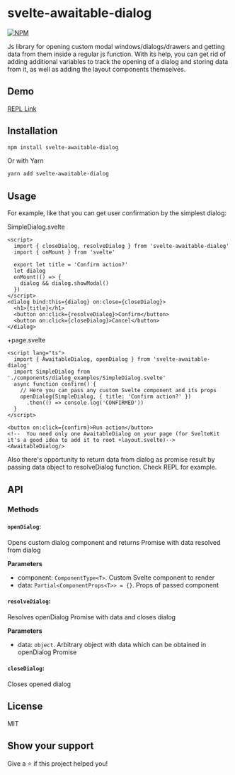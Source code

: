 # svelte-awaitable-dialog

[![NPM](https://img.shields.io/npm/v/svelte-awaitable-dialog)](https://www.npmjs.com/package/svelte-awaitable-dialog)

Js library for opening custom modal windows/dialogs/drawers and getting data from them inside a regular js function. 
With its help, you can get rid of adding additional variables to track the opening of a dialog and storing data from it, 
as well as adding the layout components themselves.

## Demo

[REPL Link](https://svelte.dev/repl/ed41385a591b4e25b082cf1caf340e2b?version=4.2.19)

## Installation

```bash
npm install svelte-awaitable-dialog
```

Or with Yarn

```bash
yarn add svelte-awaitable-dialog
```

## Usage

For example, like that you can get user confirmation by the simplest dialog:

SimpleDialog.svelte
```svelte
<script>
  import { closeDialog, resolveDialog } from 'svelte-awaitable-dialog'
  import { onMount } from 'svelte'

  export let title = 'Confirm action?'
  let dialog
  onMount(() => {
    dialog && dialog.showModal()
  })
</script>
<dialog bind:this={dialog} on:close={closeDialog}>
  <h1>{title}</h1>
  <button on:click={resolveDialog}>Confirm</button>
  <button on:click={closeDialog}>Cancel</button>
</dialog>
```

+page.svelte
```svelte
<script lang="ts">
  import { AwaitableDialog, openDialog } from 'svelte-awaitable-dialog'
  import SimpleDialog from './components/dialog_examples/SimpleDialog.svelte'
  async function confirm() {
    // Here you can pass any custom Svelte component and its props
    openDialog(SimpleDialog, { title: 'Confirm action?' })
      .then(() => console.log('CONFIRMED'))
  }
</script>

<button on:click={confirm}>Run action</button>
<!--  You need only one AwaitableDialog on your page (for SvelteKit it's a good idea to add it to root +layout.svelte)-->
<AwaitableDialog/>
```

Also there's opportunity to return data from dialog as promise result by passing data object to resolveDialog function. Check REPL for example.

## API

### Methods

#### ```openDialog```:
Opens custom dialog component and returns Promise with data resolved from dialog

**Parameters**

- component: ```ComponentType<T>```. Custom Svelte component to render
- data: ```Partial<ComponentProps<T>> = {}```. Props of passed component

#### ```resolveDialog```:
Resolves openDialog Promise with data and closes dialog

**Parameters**

- data: ```object```.   Arbitrary object with data which can be obtained in openDialog Promise

#### ```closeDialog```:
Closes opened dialog

## License

MIT

## Show your support

Give a ⭐️ if this project helped you!

